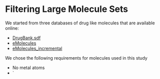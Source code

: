 # Filtering Large Molecule Sets

We started from three databases of drug like molecules that are available online:

* [DrugBank.sdf](http://www.drugbank.ca/releases/latest)
* [eMolecules](http://downloads.emolecules.com/free/2016-09-01/)
* [eMolecules\_incremental](http://downloads.emolecules.com/free/2016-09-01/)

We chose the following requirements for molecules used in this study

* No metal atoms
* `
